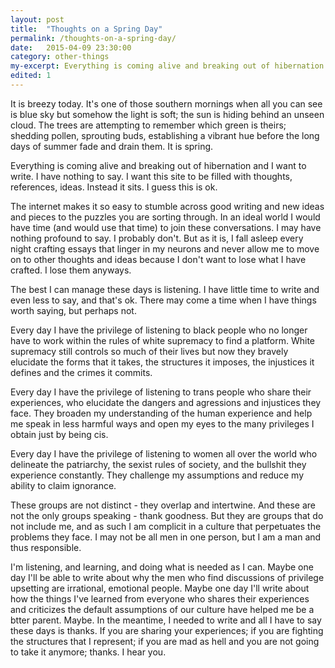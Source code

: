 ```yaml
---
layout: post
title:  "Thoughts on a Spring Day"
permalink: /thoughts-on-a-spring-day/
date:   2015-04-09 23:30:00
category: other-things
my-excerpt: Everything is coming alive and breaking out of hibernation and I want to write. I have nothing to say. I want this site to be filled with thoughts, references, ideas. Instead it sits. I guess this is ok.
edited: 1
---
```


It is breezy today. It's one of those southern mornings when all you can see is blue sky but somehow the light is soft; the sun is hiding behind an unseen cloud. The trees are attempting to remember which green is theirs; shedding pollen, sprouting buds, establishing a vibrant hue before the long days of summer fade and drain them. It is spring.

Everything is coming alive and breaking out of hibernation and I want to write. I have nothing to say. I want this site to be filled with thoughts, references, ideas. Instead it sits. I guess this is ok.

The internet makes it so easy to stumble across good writing and new ideas and pieces to the puzzles you are sorting through. In an ideal world I would have time (and would use that time) to join these conversations. I may have nothing profound to say. I probably don't. But as it is, I fall asleep every night crafting essays that linger in my neurons and never allow me to move on to other thoughts and ideas because I don't want to lose what I have crafted. I lose them anyways.

The best I can manage these days is listening. I have little time to write and even less to say, and that's ok. There may come a time when I have things worth saying, but perhaps not.

Every day I have the privilege of listening to black people who no longer have to work within the rules of white supremacy to find a platform. White supremacy still controls so much of their lives but now they bravely elucidate the forms that it takes, the structures it imposes, the injustices it defines and the crimes it commits.

Every day I have the privilege of listening to trans people who share their experiences, who elucidate the dangers and agressions and injustices they face. They broaden my understanding of the human experience and help me speak in less harmful ways and open my eyes to the many privileges I obtain just by being cis.

Every day I have the privilege of listening to women all over the world who delineate the patriarchy, the sexist rules of society, and the bullshit they experience constantly. They challenge my assumptions and reduce my ability to claim ignorance.

These groups are not distinct - they overlap and intertwine. And these are not the only groups speaking - thank goodness. But they are groups that do not include me, and as such I am complicit in a culture that perpetuates the problems they face. I may not be all men in one person, but I am a man and thus responsible.

 I'm listening, and learning, and doing what is needed as I can. Maybe one day I'll be able to write about why the men who find discussions of privilege upsetting are irrational, emotional people. Maybe one day I'll write about how the things I've learned from everyone who shares their experiences and criticizes the default assumptions of our culture have helped me be a btter parent. Maybe. In the meantime, I needed to write and all I have to say these days is thanks. If you are sharing your experiences; if you are fighting the structures that I represent; if you are mad as hell and you are not going to take it anymore; thanks. I hear you.
